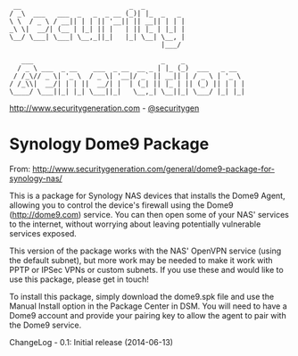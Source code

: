 ```
 __                           _  _          
/ _\  ___   ___  _   _  _ __ (_)| |_  _   _ 
\ \  / _ \ / __|| | | || '__|| || __|| | | |
_\ \|  __/| (__ | |_| || |   | || |_ | |_| |
\__/ \___| \___| \__,_||_|   |_| \__| \__, |
                                      |___/ 

   ___                                _    _               
  / _ \ ___  _ __    ___  _ __  __ _ | |_ (_)  ___   _ __  
 / /_\// _ \| '_ \  / _ \| '__|/ _` || __|| | / _ \ | '_ \ 
/ /_\\|  __/| | | ||  __/| |  | (_| || |_ | || (_) || | | |
\____/ \___||_| |_| \___||_|   \__,_| \__||_| \___/ |_| |_|
```

http://www.securitygeneration.com - [@securitygen](https://twitter.com/securitygen)

Synology Dome9 Package
===

From: http://www.securitygeneration.com/general/dome9-package-for-synology-nas/

This is a package for Synology NAS devices that installs the Dome9 Agent, allowing you to control the device's firewall using the Dome9 (http://dome9.com) service. You can then open some of your NAS' services to the internet, without worrying about leaving potentially vulnerable services exposed.

This version of the package works with the NAS' OpenVPN service (using the default subnet), but more work may be needed to make it work with PPTP or IPSec VPNs or custom subnets. If you use these and would like to use this package, please get in touch!

To install this package, simply download the dome9.spk file and use the Manual Install option in the Package Center in DSM. You will need to have a Dome9 account and provide your pairing key to allow the agent to pair with the Dome9 service.

ChangeLog -
0.1: Initial release (2014-06-13)

